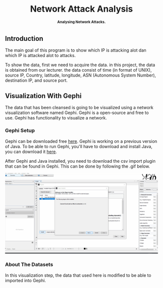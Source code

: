 <h1 align="center">
  Network Attack Analysis
</h1>
<p align="center">
<sup>
  <b>Analysing Network Attacks.</b>
</sup>
</p>


## Introduction

The main goal of this program is to show which IP is attacking alot dan which IP is attacked alot to attacks.

To show the data, first we need to acquire the data. in this project, the data is obtained from our lecturer. the data consist of time (in format of UNIX), source IP, Country, latitude, longitude, ASN (Autonomous System Number), destination IP, and source port.


## Visualization With Gephi

The data that has been cleansed is going to be visualized using a network visualization software named Gephi. Gephi is a open-source and free to use. Gephi has functionality to visualize a network.

### Gephi Setup

Gephi can be downloaded free [here](https://gephi.org/users/download/). Gephi is working on a previous version of Java. To be able to run Gephi, you'll have to download and install Java, you can download it [here](https://www.java.com/en/download/). 

After Gephi and Java installed, you need to download the csv import plugin that can be found in Gephi.
This can be done by following the .gif below.

![tutorialPlugin](https://raw.githubusercontent.com/RyanHiroshi/Network-Analysis/master/Screenshot/Installing_Plugin.gif)

### About The Datasets

In this visualization step, the data that used here is modified to be able to imported into Gephi.
